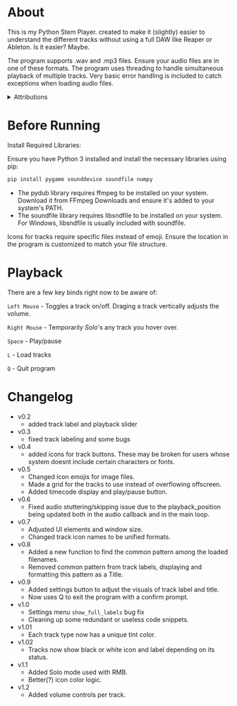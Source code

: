 # About
This is my Python Stem Player. created to make it (slightly) easier to understand the different tracks without using a full DAW like Reaper or Ableton. Is it easier? Maybe. 

The program supports .wav and .mp3 files. Ensure your audio files are in one of these formats.
The program uses threading to handle simultaneous playback of multiple tracks.
Very basic error handling is included to catch exceptions when loading audio files.
<details>
    <summary>Attributions</summary>
    <ul>
        <li><a href="https://www.flaticon.com/free-icons/drum" title="drum icons">Drum icons created by Smashicons - Flaticon</a></li>
        <li><a href="https://www.flaticon.com/free-icons/headstock" title="headstock icons">Headstock icons created by Smashicons - Flaticon</a></li>
        <li><a href="https://www.flaticon.com/free-icons/mixer" title="mixer icons">Mixer icons created by Vitaly Gorbachev - Flaticon</a></li>
        <li><a href="https://www.flaticon.com/free-icons/microphone" title="microphone icons">Microphone icons created by sonnycandra - Flaticon</a></li>
        <li><a href="https://www.flaticon.com/free-icons/electric-guitar" title="electric guitar icons">Electric guitar icons created by Yellow Frog Factory - Flaticon</a></li>
        <li><a href="https://www.flaticon.com/free-icons/mixing-table" title="mixing table icons">Mixer icons created by Freepik - Flaticon</a></li>
        <li><a href="https://www.flaticon.com/free-icons/music" title="music icons">Music icons created by Freepik - Flaticon</a></li>
        <li><a href="https://www.flaticon.com/free-icons/radio" title="radio icons">Radio icons created by Freepik - Flaticon</a></li>
        <li><a href="https://www.flaticon.com/free-icons/piano" title="piano icons">Piano icons created by Freepik - Flaticon</a></li>
    </ul>
</details>

# Before Running
Install Required Libraries:

Ensure you have Python 3 installed and install the necessary libraries using pip:
```bash
pip install pygame sounddevice soundfile numpy
```
* The pydub library requires ffmpeg to be installed on your system. Download it from FFmpeg Downloads and ensure it's added to your system's PATH.
* The soundfile library requires libsndfile to be installed on your system. For Windows, libsndfile is usually included with soundfile.

Icons for tracks require specific files instead of emoji. Ensure the location in the program is customized to match your file structure. 

# Playback
There are a few key binds right now to be aware of:

`Left Mouse` - Toggles a track on/off. Draging a track vertically adjusts the volume. 

`Right Mouse` - Temporarily <i>Solo</i>'s any track you hover over. 

`Space` - Play/pause

`L` - Load tracks

`Q` - Quit program

# Changelog

- v0.2
    - added track label and playback slider
- v0.3
    - fixed track labeling and some bugs
- v0.4
    - added icons for track buttons. These may be broken for users whose system doesnt include certain characters or fonts. 
- v0.5
    - Changed icon emojis for image files. 
    - Made a grid for the tracks to use instead of overflowing offscreen. 
    - Added timecode display and play/pause button.
- v0.6
    - Fixed audio stuttering/skipping issue due to the playback_position being updated both in the audio callback and in the main loop.
- v0.7
    - Adjusted UI elements and window size. 
    - Changed track icon names to be unified formats. 
- v0.8
    - Added a new function to find the common pattern among the loaded filenames.
    - Removed common pattern from track labels, displaying and formatting this pattern as a Title.
- v0.9
    - Added settings button to adjust the visuals of track label and title.
    - Now uses Q to exit the program with a confirm prompt.
- v1.0
    - Settings menu `show_full_labels` bug fix 
    - Cleaning up some redundant or useless code snippets.
- v1.01
    - Each track type now has a unique tint color. 
- v1.02
    - Tracks now show black or white icon and label depending on its status. 
- v1.1
    - Added Solo mode used with RMB. 
    - Better(?) icon color logic. 
- v1.2
    - Added volume controls per track. 